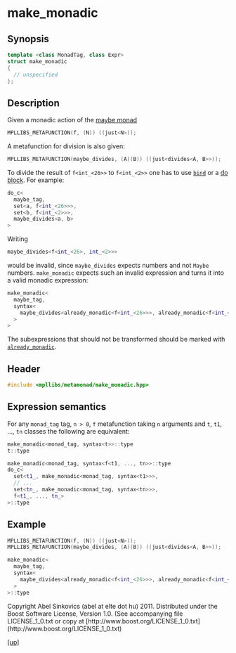 # make_monadic

## Synopsis

```cpp
template <class MonadTag, class Expr>
struct make_monadic
{
  // unspecified
};
```

## Description

Given a monadic action of the [maybe monad](maybe_monad.html)

```cpp
MPLLIBS_METAFUNCTION(f, (N)) ((just<N>));
```

A metafunction for division is also given:

```cpp
MPLLIBS_METAFUNCTION(maybe_divides, (A)(B)) ((just<divides<A, B>>));
```

To divide the result of `f<int_<26>>` to `f<int_<2>>` one has to use
[`bind`](bind.html) or a [do block](do_.html). For example:

```cpp
do_c<
  maybe_tag,
  set<a, f<int_<26>>>,
  set<b, f<int_<2>>>,
  maybe_divides<a, b>
>
```

Writing

```cpp
maybe_divides<f<int_<26>, int_<2>>>
```

would be invalid, since `maybe_divides` expects numbers and not `Maybe` numbers.
`make_monadic` expects such an invalid expression and turns it into a valid
monadic expression:

```cpp
make_monadic<
  maybe_tag,
  syntax<
    maybe_divides<already_monadic<f<int_<26>>>, already_monadic<f<int_<2>>>>
  >
>
```

The subexpressions that should not be transformed should be marked with
[`already_monadic`](already_monadic.html).

## Header

```cpp
#include <mpllibs/metamonad/make_monadic.hpp>
```

## Expression semantics

For any `monad_tag` tag, `n > 0`, `f` metafunction taking `n` arguments and
`t`, `t1`, ..., `tn` classes the following are equivalent:

```cpp
make_monadic<monad_tag, syntax<t>>::type
t::type
```

```cpp
make_monadic<monad_tag, syntax<f<t1, ..., tn>>::type
do_c<
  set<t1_, make_monadic<monad_tag, syntax<t1>>>,
  // ...
  set<tn_, make_monadic<monad_tag, syntax<tn>>>,
  f<t1_, ..., tn_>
>::type
```

## Example

```cpp
MPLLIBS_METAFUNCTION(f, (N)) ((just<N>));
MPLLIBS_METAFUNCTION(maybe_divides, (A)(B)) ((just<divides<A, B>>));

make_monadic<
  maybe_tag,
  syntax<
    maybe_divides<already_monadic<f<int_<26>>>, already_monadic<f<int_<2>>>>
  >
>::type
```

<p class="copyright">
Copyright Abel Sinkovics (abel at elte dot hu) 2011.
Distributed under the Boost Software License, Version 1.0.
(See accompanying file LICENSE_1_0.txt or copy at
[http://www.boost.org/LICENSE_1_0.txt](http://www.boost.org/LICENSE_1_0.txt)
</p>

[[up]](reference.html)



